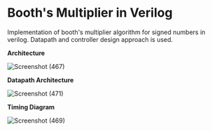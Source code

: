 # Booth's Multiplier in Verilog
Implementation of booth's multiplier algorithm for signed numbers in verilog. Datapath and controller design approach is used.


**Architecture**

![Screenshot (467)](https://user-images.githubusercontent.com/67265356/156345232-13ebf98d-f96e-4c6d-ba53-273276fd2dc5.png)

**Datapath Architecture**

![Screenshot (471)](https://user-images.githubusercontent.com/67265356/156347560-cb857ca8-7c4a-4d42-96a7-98ce6c52a747.png)


**Timing Diagram**

![Screenshot (469)](https://user-images.githubusercontent.com/67265356/156346472-1013a02c-6bca-4dff-8951-1225f6c60a0a.png)
